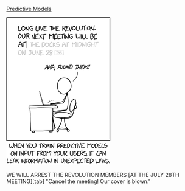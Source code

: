 [Predictive Models](https://xkcd.com/2169)

![Predictive Models](./random_comic.png)

WE WILL ARREST THE REVOLUTION MEMBERS [AT THE JULY 28TH MEETING][tab] "Cancel the meeting! Our cover is blown."

